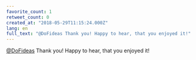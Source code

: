 ```yaml
---
favorite_count: 1
retweet_count: 0
created_at: "2018-05-29T11:15:24.000Z"
lang: en
full_text: "@DoFideas Thank you! Happy to hear, that you enjoyed it!"
---
```


[@DoFideas](https://twitter.com/DoFideas) Thank you! Happy to hear, that you
enjoyed it!
